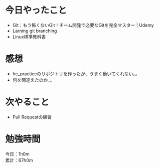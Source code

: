 # 今日やったこと
* Git：もう怖くないGit！チーム開発で必要なGitを完全マスター | Udemy
* Larning git branching
* Linux標準教科書 
 
# 感想
* hc_practiceのリポジトリを作ったが、うまく動いてくれない。。
* 何を間違えたのか。。

# 次やること
* Pull Requestの練習


# 勉強時間
今日：1h0m  
累計：67h0m